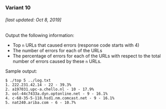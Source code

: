 ### Variant 10

###### [last updated: Oct 8, 2019]

Output the following information:

* Top `n` URLs that caused errors (response code starts with 4)
* The number of errors for each of the URLs
* The percentage of errors for each of the URLs with respect to the total number of errors caused by these `n` URLs.

Sample output:
```
$ ./top 5 ../log.txt
1. 222.231.42.14 - 22 - 39.3%
2. a197031.upc-a.chello.nl - 10 - 17.9%
3. ool-44c7433a.dyn.optonline.net - 9 - 16.1%
4. c-68-35-5-118.hsd1.nm.comcast.net - 9 - 16.1%
5. nat240.ariba.com - 6 - 10.7%
```
